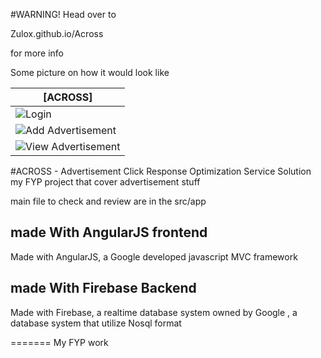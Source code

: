 
#WARNING!
Head over to

Zulox.github.io/Across

for more info

Some picture on how it would look like

|  **[ACROSS]**   | 
| ------------- | 
| ![Login](http://i.imgur.com/aLQRVDH.png)   |
| ![Add Advertisement](http://i.imgur.com/1asoc6o.png)   | 
|![View Advertisement](http://i.imgur.com/lQgJJIw.png) |     


#ACROSS - Advertisement Click Response Optimization Service Solution
my FYP project that cover advertisement stuff

main file to check and review are in the src/app







## made With AngularJS frontend
Made with AngularJS, a Google developed javascript MVC framework


## made With Firebase Backend
Made with Firebase, a realtime database system owned by Google , a database system that utilize Nosql format

=======
My FYP work
